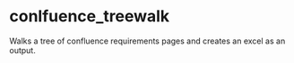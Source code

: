 # conlfuence_treewalk
Walks a tree of confluence requirements pages and creates an excel as an output. 
